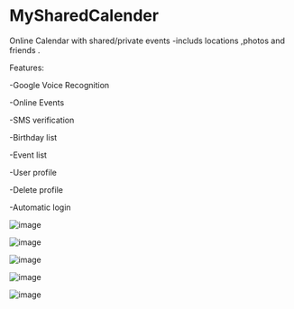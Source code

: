 # MySharedCalender

Online Calendar with shared/private events -includs locations ,photos and friends .

Features:

-Google Voice Recognition

-Online Events

-SMS verification

-Birthday list

-Event list

-User profile

-Delete profile

-Automatic login

![image](https://user-images.githubusercontent.com/74130405/125119900-64a65400-e0fa-11eb-87eb-4fa784c36024.png)


![image](https://user-images.githubusercontent.com/74130405/125119795-417ba480-e0fa-11eb-9471-34fa9bb57d3c.png)

![image](https://user-images.githubusercontent.com/74130405/125119941-725bd980-e0fa-11eb-8fd9-7a21c5e24778.png)

![image](https://user-images.githubusercontent.com/74130405/125119960-77208d80-e0fa-11eb-8e90-70b84ab661fe.png)

![image](https://user-images.githubusercontent.com/74130405/125119981-7e479b80-e0fa-11eb-90ef-be9023a0ed28.png)
